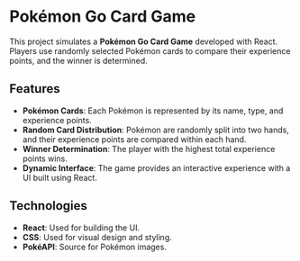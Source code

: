 # Pokémon Go Card Game

This project simulates a **Pokémon Go Card Game** developed with React. Players use randomly selected Pokémon cards to compare their experience points, and the winner is determined.

## Features

- **Pokémon Cards**: Each Pokémon is represented by its name, type, and experience points.
- **Random Card Distribution**: Pokémon are randomly split into two hands, and their experience points are compared within each hand.
- **Winner Determination**: The player with the highest total experience points wins.
- **Dynamic Interface**: The game provides an interactive experience with a UI built using React.

## Technologies

- **React**: Used for building the UI.
- **CSS**: Used for visual design and styling.
- **PokéAPI**: Source for Pokémon images.


